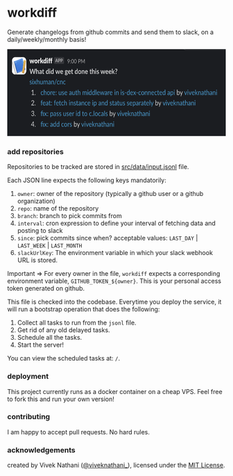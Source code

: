 # workdiff

Generate changelogs from github commits and send them to slack, on a daily/weekly/monthly basis!

<img src="SCREENSHOT.png" width="600" height="200"/>

### add repositories

Repositories to be tracked are stored in [src/data/input.jsonl](./src/data/input.jsonl) file.

Each JSON line expects the following keys mandatorily:
1. `owner`: owner of the repository (typically a github user or a github organization)
2. `repo`: name of the repository
3. `branch`: branch to pick commits from
4. `interval`: cron expression to define your interval of fetching data and posting to slack
5. `since`: pick commits since when? acceptable values: `LAST_DAY` | `LAST_WEEK` | `LAST_MONTH`
6. `slackUrlKey`: The environment variable in which your slack webhook URL is stored.

Important => For every owner in the file, `workdiff` expects a corresponding environment variable, `GITHUB_TOKEN_${owner}`. This is your personal access token generated on github.

This file is checked into the codebase. Everytime you deploy the service, it will run a bootstrap operation that does the following:
1. Collect all tasks to run from the `jsonl` file.
2. Get rid of any old delayed tasks.
3. Schedule all the tasks.
4. Start the server!

You can view the scheduled tasks at: `/`.

### deployment

This project currently runs as a docker container on a cheap VPS. Feel free to fork this and run your own version!

### contributing

I am happy to accept pull requests. No hard rules.

### acknowledgements

created by Vivek Nathani ([@viveknathani_](https://twitter.com/viveknathani_)), licensed under the [MIT License](./LICENSE).
